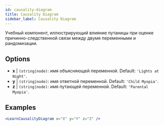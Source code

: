 ```yaml
---
id: causality-diagram
title: Causality Diagram
sidebar_label: Causality Diagram
---
```


Учебный компонент, иллюстрирующий влияние путаницы при оценке причинно-следственной связи между двумя переменными и рандомизации.

## Options

* __x__ | `(string|node)`: имя объясняющей переменной. Default: `'Lights at Night'`.
* __y__ | `(string|node)`: имя ответной переменной. Default: `'Child Myopia'`.
* __z__ | `(string|node)`: имя путающей переменной. Default: `'Parental Myopia'`.


## Examples

```jsx live
<LearnCausalityDiagram x="X" y="Y" z="Z" />
```

